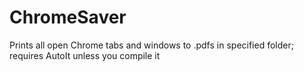 # ChromeSaver
Prints all open Chrome tabs and windows to .pdfs in specified folder; requires AutoIt unless you compile it
